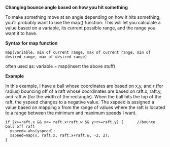 **Changing bounce angle based on how you hit something**

To make something move at an angle depending on how it hits something, you'll probably want to use the map() function.  This will let you calculate a value based on a variable, its current possible range, and the range you want it to have.

**Syntax for map function**

	map(variable, min of current range, max of current range, min of desired range, max of desired range)
	
often used as:
	variable = map(insert the above stuff)

**Example**

In this example, I have a ball whose coordinates are based on x,y, and r (for radius) bouncing off of a raft whose coordinates are based on raft.x, raft.y, and raft.w (for the width of the rectangle).  When the ball hits the top of the raft, the yspeed changes to a negative value.  The xspeed is assigned a value based on mapping x from the range of values where the raft is located to a range between the minimum and maximum speeds I want.

    if (x>=raft.x && x<= raft.x+raft.w && y+r>=raft.y) {      //bounce ball off raft
      yspeed=-abs(yspeed);
      xspeed=map(x, raft.x, raft.x+raft.w, -2, 2);
    }
